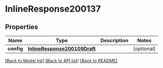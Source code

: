 # InlineResponse200137

## Properties
Name | Type | Description | Notes
------------ | ------------- | ------------- | -------------
**config** | [**InlineResponse200109Draft**](InlineResponse200109Draft.md) |  | [optional] 

[[Back to Model list]](../README.md#documentation-for-models) [[Back to API list]](../README.md#documentation-for-api-endpoints) [[Back to README]](../README.md)

